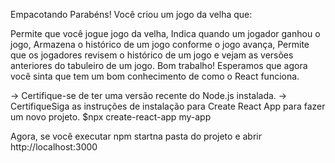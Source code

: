 Empacotando
Parabéns! Você criou um jogo da velha que:

Permite que você jogue jogo da velha,
Indica quando um jogador ganhou o jogo,
Armazena o histórico de um jogo conforme o jogo avança,
Permite que os jogadores revisem o histórico de um jogo e vejam as versões anteriores do tabuleiro de um jogo.
Bom trabalho! Esperamos que agora você sinta que tem um bom conhecimento de como o React funciona.


->    Certifique-se de ter uma versão recente do Node.js instalada.
->    CertifiqueSiga as instruções de instalação para Create React App para fazer um novo projeto.
          $npx create-react-app my-app

Agora, se você executar npm startna pasta do projeto e abrir http://localhost:3000